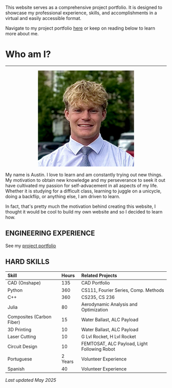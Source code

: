 This website serves as a comprehensive project portfolio. It is designed to showcase my professional experience, skills, and accomplishments in a virtual and easily accessible format.

Navigate to my project portfolio [here](./project-portfolio-home.html) or keep on reading below to learn more about me.

# Who am I?

* * *


<div style="text-align: center;">
  <img src="/Images/profile.jpg" alt="Profile Picture" width="300" height="300">
</div>

My name is Austin. I love to learn and am constantly trying out new things. My motivation to obtain new knowledge and my perseverance to seek it out have cultivated my passion for self-advacement in all aspects of my life. Whether it is studying for a difficult class, learning to juggle on a unicycle, doing a backflip, or anything else, I am driven to learn. 

In fact, that's pretty much the motivation behind creating this website, I thought it would be cool to build my own website and so I decided to learn how.

## ENGINEERING EXPERIENCE

See my [project portfolio](./project-portfolio-home.html)

## HARD SKILLS

| Skill | Hours | Related Projects |
|:-------------|:----------|:--------|
| CAD (Onshape) | 135 | CAD Portfolio |
| Python | 360 | CS111, Fourier Series, Comp. Methods |
| C++ | 360 | CS235, CS 236 |
| Julia | 80 | Aerodynamic Analysis and Optimization |
| Composites (Carbon Fiber) | 15 | Water Ballast, ALC Payload |
| 3D Printing | 10 |  Water Ballast, ALC Payload |
| Laser Cutting | 10 | G Lvl Rocket, H Lvl Rocket |
| Circuit Design | 10 | FEMTOSAT, ALC Payload, Light Following Robot |
| Portuguese | 2 Years | Volunteer Experience |
| Spanish | 40 | Volunteer Experience |

_Last updated May 2025_
